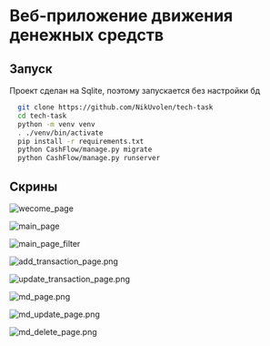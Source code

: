 # Веб-приложение движения денежных средств


## Запуск

Проект сделан на Sqlite, поэтому запускается без настройки бд

```bash
  git clone https://github.com/NikUvolen/tech-task
  cd tech-task
  python -m venv venv
  . ./venv/bin/activate
  pip install -r requirements.txt
  python CashFlow/manage.py migrate
  python CashFlow/manage.py runserver
```

## Скрины

![wecome_page](screens/welcome_page.png)

![main_page](screens/main_page.png)

![main_page_filter](screens/main_page_filter.png)

![add_transaction_page.png](screens/add_transaction_page.png)

![update_transaction_page.png](screens/update_transaction_page.png)

![md_page.png](screens/md_page.png)

![md_update_page.png](screens/md_update_page.png)

![md_delete_page.png](screens/md_delete_page.png)

